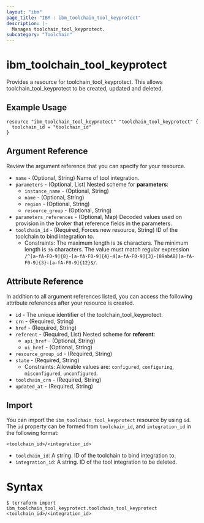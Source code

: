 ```yaml
---
layout: "ibm"
page_title: "IBM : ibm_toolchain_tool_keyprotect"
description: |-
  Manages toolchain_tool_keyprotect.
subcategory: "Toolchain"
---
```


# ibm_toolchain_tool_keyprotect

Provides a resource for toolchain_tool_keyprotect. This allows toolchain_tool_keyprotect to be created, updated and deleted.

## Example Usage

```hcl
resource "ibm_toolchain_tool_keyprotect" "toolchain_tool_keyprotect" {
  toolchain_id = "toolchain_id"
}
```

## Argument Reference

Review the argument reference that you can specify for your resource.

* `name` - (Optional, String) Name of tool integration.
* `parameters` - (Optional, List) 
Nested scheme for **parameters**:
	* `instance_name` - (Optional, String)
	* `name` - (Optional, String)
	* `region` - (Optional, String)
	* `resource_group` - (Optional, String)
* `parameters_references` - (Optional, Map) Decoded values used on provision in the broker that reference fields in the parameters.
* `toolchain_id` - (Required, Forces new resource, String) ID of the toolchain to bind integration to.
  * Constraints: The maximum length is `36` characters. The minimum length is `36` characters. The value must match regular expression `/^[a-fA-F0-9]{8}-[a-fA-F0-9]{4}-4[a-fA-F0-9]{3}-[89abAB][a-fA-F0-9]{3}-[a-fA-F0-9]{12}$/`.

## Attribute Reference

In addition to all argument references listed, you can access the following attribute references after your resource is created.

* `id` - The unique identifier of the toolchain_tool_keyprotect.
* `crn` - (Required, String) 
* `href` - (Required, String) 
* `referent` - (Required, List) 
Nested scheme for **referent**:
	* `api_href` - (Optional, String)
	* `ui_href` - (Optional, String)
* `resource_group_id` - (Required, String) 
* `state` - (Required, String) 
  * Constraints: Allowable values are: `configured`, `configuring`, `misconfigured`, `unconfigured`.
* `toolchain_crn` - (Required, String) 
* `updated_at` - (Required, String) 

## Import

You can import the `ibm_toolchain_tool_keyprotect` resource by using `id`.
The `id` property can be formed from `toolchain_id`, and `integration_id` in the following format:

```
<toolchain_id>/<integration_id>
```
* `toolchain_id`: A string. ID of the toolchain to bind integration to.
* `integration_id`: A string. ID of the tool integration to be deleted.

# Syntax
```
$ terraform import ibm_toolchain_tool_keyprotect.toolchain_tool_keyprotect <toolchain_id>/<integration_id>
```
